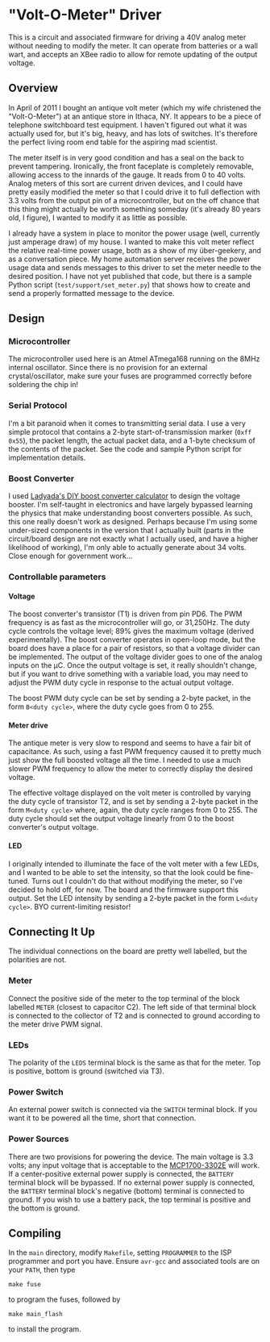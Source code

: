 "Volt-O-Meter" Driver
=====================

This is a circuit and associated firmware for driving a 40V analog meter without needing to modify the meter.  It can operate from batteries or a wall wart, and accepts an XBee radio to allow for remote updating of the output voltage.

## Overview

In April of 2011 I bought an antique volt meter (which my wife christened the "Volt-O-Meter") at an antique store in Ithaca, NY.  It appears to be a piece of telephone switchboard test equipment.  I haven't figured out what it was actually used for, but it's big, heavy, and has lots of switches.  It's therefore the perfect living room end table for the aspiring mad scientist.

The meter itself is in very good condition and has a seal on the back to prevent tampering.  Ironically, the front faceplate is completely removable, allowing access to the innards of the gauge.  It reads from 0 to 40 volts.  Analog meters of this sort are current driven devices, and I could have pretty easily modified the meter so that I could drive it to full deflection with 3.3 volts from the output pin of a microcontroller, but on the off chance that this thing might actually be worth something someday (it's already 80 years old, I figure), I wanted to modify it as little as possible.

I already have a system in place to monitor the power usage (well, currently just amperage draw) of my house.  I wanted to make this volt meter reflect the relative real-time power usage, both as a show of my über-geekery, and as a conversation piece.  My home automation server receives the power usage data and sends messages to this driver to set the meter needle to the desired position.  I have not yet published that code, but there is a sample Python script (`test/support/set_meter.py`) that shows how to create and send a properly formatted message to the device.

## Design

### Microcontroller

The microcontroller used here is an Atmel ATmega168 running on the 8MHz internal oscillator.  Since there is no provision for an external crystal/oscillator, make sure your fuses are programmed correctly before soldering the chip in!

### Serial Protocol

I'm a bit paranoid when it comes to transmitting serial data.  I use a very simple protocol that contains a 2-byte start-of-transmission marker (`0xff 0x55`), the packet length, the actual packet data, and a 1-byte checksum of the contents of the packet.  See the code and sample Python script for implementation details.

### Boost Converter

I used [Ladyada's DIY boost converter calculator](http://www.ladyada.net/library/diyboostcalc.html) to design the voltage booster. I'm self-taught in electronics and have largely bypassed learning the physics that make understanding boost converters possible.  As such, this one really doesn't work as designed.  Perhaps because I'm using some under-sized components in the version that I actually built (parts in the circuit/board design are not exactly what I actually used, and have a higher likelihood of working), I'm only able to actually generate about 34 volts.  Close enough for government work…  

### Controllable parameters

#### Voltage

The boost converter's transistor (T1) is driven from pin PD6.  The PWM frequency is as fast as the microcontroller will go, or 31,250Hz.  The duty cycle controls the voltage level; 89% gives the maximum voltage (derived experimentally).  The boost converter operates in open-loop mode, but the board does have a place for a pair of resistors, so that a voltage divider can be implemented.  The output of the voltage divider goes to one of the analog inputs on the µC.  Once the output voltage is set, it really shouldn't change, but if you want to drive something with a variable load, you may need to adjust the PWM duty cycle in response to the actual output voltage.

The boost PWM duty cycle can be set by sending a 2-byte packet, in the form `B<duty cycle>`, where the duty cycle goes from 0 to 255.

#### Meter drive

The antique meter is very slow to respond and seems to have a fair bit of capacitance.  As such, using a fast PWM frequency caused it to pretty much just show the full boosted voltage all the time.  I needed to use a much slower PWM frequency to allow the meter to correctly display the desired voltage.  

The effective voltage displayed on the volt meter is controlled by varying the duty cycle of transistor T2, and is set by sending a 2-byte packet in the form `M<duty cycle>` where, again, the duty cycle ranges from 0 to 255.  The duty cycle should set the output voltage linearly from 0 to the boost converter's output voltage.

#### LED

I originally intended to illuminate the face of the volt meter with a few LEDs, and I wanted to be able to set the intensity, so that the look could be fine-tuned.  Turns out I couldn't do that without modifying the meter, so I've decided to hold off, for now.  The board and the firmware support this output.  Set the LED intensity by sending a 2-byte packet in the form `L<duty cycle>`.  BYO current-limiting resistor!

## Connecting It Up

The individual connections on the board are pretty well labelled, but the polarities are not.  

### Meter

Connect the positive side of the meter to the top terminal of the block labelled `METER` (closest to capacitor C2).  The left side of that terminal block is connected to the collector of T2 and is connected to ground according to the meter drive PWM signal.

### LEDs

The polarity of the `LEDS` terminal block is the same as that for the meter.  Top is positive, bottom is ground (switched via T3).

### Power Switch

An external power switch is connected via the `SWITCH` terminal block.  If you want it to be powered all the time, short that connection.

### Power Sources

There are two provisions for powering the device.  The main voltage is 3.3 volts; any input voltage that is acceptable to the [MCP1700-3302E](http://www.mouser.com/ProductDetail/Microchip/MCP1700-3302E-TO/?qs=h7tZ5KkzNMMPEB66r2rMQw%3d%3d) will work.  If a center-positive external power supply is connected, the `BATTERY` terminal block will be bypassed.  If no external power supply is connected, the `BATTERY` terminal block's negative (bottom) terminal is connected to ground.  If you wish to use a battery pack, the top terminal is positive and the bottom is ground.

## Compiling

In the `main` directory, modify `Makefile`, setting `PROGRAMMER` to the ISP programmer and port you have.  Ensure `avr-gcc` and associated tools are on your `PATH`, then type

    make fuse

to program the fuses, followed by

    make main_flash

to install the program.
